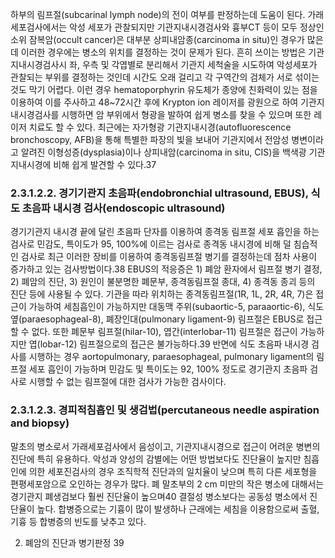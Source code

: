 하부의 림프절(subcarinal lymph node)의 전이 여부를 판정하는데 도움이 된다.
가래세포검사에서는 악성 세포가 관찰되지만 기관지내시경검사와 흉부CT 등이 모두 정상인 소위 잠복암(occult cancer)은 대부분 상피내암종(carcinoma in situ)인 경우가 많은데 이러한 경우에는 병소의 위치를 결정하는 것이 문제가 된다. 흔히 쓰이는 방법은 기관지내시경검사시 좌, 우측 및 각엽별로 분리해서 기관지 세척술을 시도하여 악성세포가 관찰되는 부위를 결정하는 것인데 시간도 오래 걸리고 각 구역간의 검체가 서로 섞이는 것도 막기 어렵다. 이런 경우 hematoporphyrin 유도체가 종양에 친화력이 있는 점을 이용하여 이를 주사하고 48~72시간 후에 Krypton ion 레이저를 광원으로 하여 기관지내시경검사를 시행하면 암 부위에서 형광을 발하여 쉽게 병소를 찾을 수 있으며 또한 레이저 치료도 할 수 있다. 최근에는 자가형광 기관지내시경(autofluorescence bronchoscopy, AFB)을 통해 특별한 파장의 빛을 보내어 기관지에서 전암성 병변이라고 알려진 이형성증(dysplasia)이나 상피내암(carcinoma in situ, CIS)을 백색광 기관지내시경에 비해 쉽게 발견할 수 있다.37

### 2.3.1.2.2. 경기기관지 초음파(endobronchial ultrasound, EBUS), 식도 초음파 내시경 검사(endoscopic ultrasound)

경기기관지 내시경 끝에 달린 초음파 단자를 이용하여 종격동 림프절 세포 흡인을 하는 검사로 민감도, 특이도가 95, 100%에 이르는 검사로 종격동 내시경에 비해 덜 침습적인 검사로 최근 이러한 장비를 이용하여 종격동림프절 병기를 결정하는데 점차 사용이 증가하고 있는 검사방법이다.38 EBUS의 적응증은 1) 폐암 환자에서 림프절 병기 결정, 2) 폐암의 진단, 3) 원인이 불분명한 폐문부, 종격동림프절 종대, 4) 종격동 종괴 등의 진단 등에 사용될 수 있다. 기관을 따라 위치하는 종격동림프절(1R, 1L, 2R, 4R, 7)은 접근이 가능하여 세침흡인이 가능하지만 대동맥 주위(subaortic-5, paraaortic-6), 식도 옆(paraesophageal-8), 폐장인대(pulmonary ligament-9) 림프절은 EBUS로 접근할 수 없다. 또한 폐문부 림프절(hilar-10), 엽간(interlobar-11) 림프절은 접근이 가능하지만 엽(lobar-12) 림프절으로의 접근은 불가능하다.39 반면에 식도 초음파 내시경 검사를 시행하는 경우 aortopulmonary, paraesophageal, pulmonary ligament의 림프절 세포 흡인이 가능하며 민감도 및 특이도는 92, 100% 정도로 경기관지 초음파 검사로 시행할 수 없는 림프절에 대한 검사가 가능한 검사이다.

### 2.3.1.2.3. 경피적침흡인 및 생검법(percutaneous needle aspiration and biopsy)

말초의 병소로서 가래세포검사에서 음성이고, 기관지내시경으로 접근이 어려운 병변의 진단에 특히 유용하다. 악성과 양성의 감별에는 어떤 방법보다도 진단율이 높지만 침흡인에 의한 세포진검사의 경우 조직학적 진단과의 일치율이 낮으며 특히 다른 세포형을 편평세포암으로 오인하는 경우가 많다. 폐 말초부의 2 cm 미만의 작은 병소에 대해서는 경기관지 폐생검보다 훨씬 진단율이 높으며40 결절성 병소보다는 공동성 병소에서 진단율이 높다. 합병증으로는 기흉이 많이 발생하나 근래에는 세침을 이용함으로써 출혈, 기흉 등 합병증의 빈도를 낮추고 있다.

2. 폐암의 진단과 병기판정 <PAGE>39